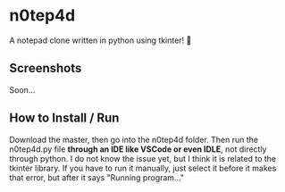 # n0tep4d

A notepad clone written in python using tkinter! 🐍

## Screenshots

Soon...

## How to Install / Run

Download the master, then go into the n0tep4d folder.
Then run the n0tep4d.py file **through an IDE like VSCode or even IDLE**, not directly through python. I do not know the issue yet, but I think it is related to the tkinter library. If you have to run it manually, just select it before it makes that error, but after it says "Running program..."
